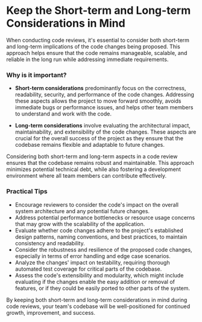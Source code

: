 # Keep the Short-term and Long-term Considerations in Mind

When conducting code reviews, it's essential to consider both short-term and long-term implications of the code changes being proposed. This approach helps ensure that the code remains manageable, scalable, and reliable in the long run while addressing immediate requirements.

### Why is it important?

- **Short-term considerations** predominantly focus on the correctness, readability, security, and performance of the code changes. Addressing these aspects allows the project to move forward smoothly, avoids immediate bugs or performance issues, and helps other team members to understand and work with the code.

- **Long-term considerations** involve evaluating the architectural impact, maintainability, and extensibility of the code changes. These aspects are crucial for the overall success of the project as they ensure that the codebase remains flexible and adaptable to future changes.

Considering both short-term and long-term aspects in a code review ensures that the codebase remains robust and maintainable. This approach minimizes potential technical debt, while also fostering a development environment where all team members can contribute effectively.

### Practical Tips

- Encourage reviewers to consider the code's impact on the overall system architecture and any potential future changes.
- Address potential performance bottlenecks or resource usage concerns that may grow with the scalability of the application.
- Evaluate whether code changes adhere to the project's established design patterns, naming conventions, and best practices, to maintain consistency and readability.
- Consider the robustness and resilience of the proposed code changes, especially in terms of error handling and edge case scenarios.
- Analyze the changes' impact on testability, requiring thorough automated test coverage for critical parts of the codebase.
- Assess the code's extensibility and modularity, which might include evaluating if the changes enable the easy addition or removal of features, or if they could be easily ported to other parts of the system.

By keeping both short-term and long-term considerations in mind during code reviews, your team's codebase will be well-positioned for continued growth, improvement, and success.
